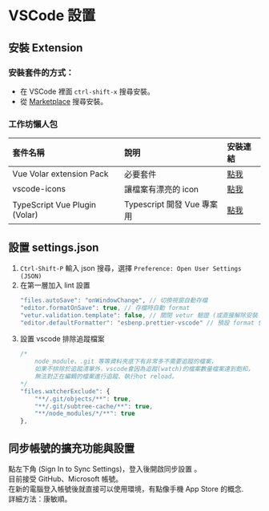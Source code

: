 # VSCode 設置
## 安裝 Extension
### 安裝套件的方式：
- 在 VSCode 裡面 `ctrl-shift-x` 搜尋安裝。
- 從 [Marketplace](https://marketplace.visualstudio.com/) 搜尋安裝。

### 工作坊懶人包
| 套件名稱                      | 說明                       | 安裝連結                                                  |
| :---------------------------- | :------------------------- | :-------------------------------------------------------- |
| Vue Volar extension Pack      | 必要套件                   | [點我](vscode:extension/MisterJ.vue-volar-extention-pack) |
| vscode-icons                  | 讓檔案有漂亮的 icon        | [點我](vscode:extension/vscode-icons-team.vscode-icons)   |
| TypeScript Vue Plugin (Volar) | Typescript 開發 Vue 專案用 | [點我](vscode:extension/Vue.vscode-typescript-vue-plugin) |


## 設置 settings.json
1. `Ctrl-Shift-P` 輸入 json 搜尋，選擇 `Preference: Open User Settings (JSON)`
2. 在第一層加入 lint 設置
	```js
	"files.autoSave": "onWindowChange", // 切換視窗自動存檔
	"editor.formatOnSave": true, // 存檔時自動 format
	"vetur.validation.template": false, // 關閉 vetur 驗證 (或直接解除安裝 vetur)
	"editor.defaultFormatter": "esbenp.prettier-vscode" // 預設 format 使用 prettier
	```
3. 設置 vscode 排除追蹤檔案
	```js
	/* 
	    node_module、.git 等等資料夾底下有非常多不需要追蹤的檔案，
	    如果不排除於追蹤清單外，vscode會因為追蹤(watch)的檔案數量檔案達到飽和，
	    無法對正在編輯的檔案進行追蹤、執行hot reload。
	*/
	"files.watcherExclude": {
	    "**/.git/objects/**": true,
	    "**/.git/subtree-cache/**": true,
	    "**/node_modules/*/**": true
	},
	```

## 同步帳號的擴充功能與設置
點左下角 (Sign In to Sync Settings)，登入後開啟同步設置 。  
目前接受 GitHub、Microsoft 帳號。  
在新的電腦登入帳號後就直接可以使用環境，有點像手機 App Store 的概念.  
詳細方法：康敏順。
